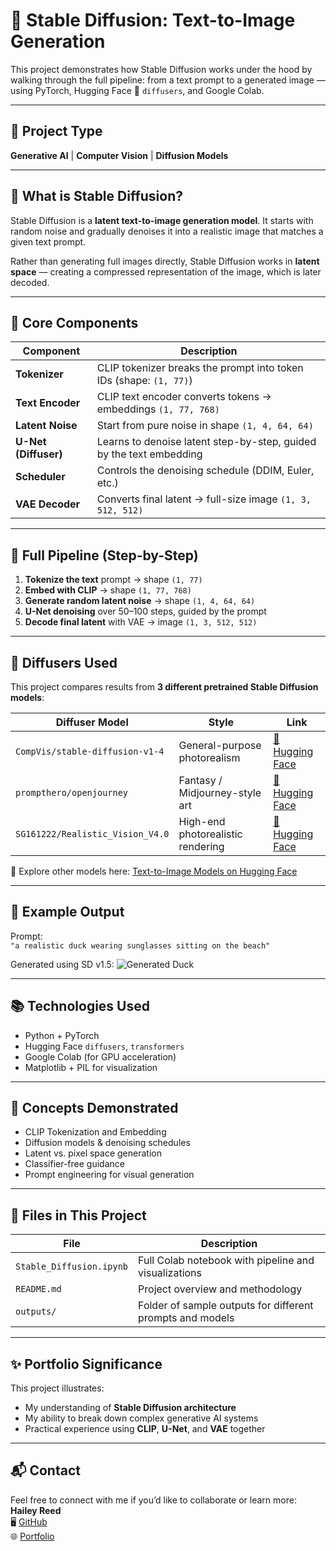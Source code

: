 # 🧠 Stable Diffusion: Text-to-Image Generation

This project demonstrates how Stable Diffusion works under the hood by walking through the full pipeline: from a text prompt to a generated image — using PyTorch, Hugging Face 🤗 `diffusers`, and Google Colab.

---

## 🧪 Project Type
**Generative AI** | **Computer Vision** | **Diffusion Models**

---

## 🚀 What is Stable Diffusion?

Stable Diffusion is a **latent text-to-image generation model**. It starts with random noise and gradually denoises it into a realistic image that matches a given text prompt.

Rather than generating full images directly, Stable Diffusion works in **latent space** — creating a compressed representation of the image, which is later decoded.

---

## 🔧 Core Components

| Component      | Description                                                                 |
|----------------|-----------------------------------------------------------------------------|
| **Tokenizer**  | CLIP tokenizer breaks the prompt into token IDs (shape: `(1, 77)`)           |
| **Text Encoder** | CLIP text encoder converts tokens → embeddings `(1, 77, 768)`              |
| **Latent Noise** | Start from pure noise in shape `(1, 4, 64, 64)`                            |
| **U-Net (Diffuser)** | Learns to denoise latent step-by-step, guided by the text embedding   |
| **Scheduler**  | Controls the denoising schedule (DDIM, Euler, etc.)                          |
| **VAE Decoder** | Converts final latent → full-size image `(1, 3, 512, 512)`                  |

---

## 🧬 Full Pipeline (Step-by-Step)

1. **Tokenize the text** prompt → shape `(1, 77)`
2. **Embed with CLIP** → shape `(1, 77, 768)`
3. **Generate random latent noise** → shape `(1, 4, 64, 64)`
4. **U-Net denoising** over 50–100 steps, guided by the prompt
5. **Decode final latent** with VAE → image `(1, 3, 512, 512)`

---

## 🎨 Diffusers Used

This project compares results from **3 different pretrained Stable Diffusion models**:

| Diffuser Model | Style | Link |
|----------------|-------|------|
| `CompVis/stable-diffusion-v1-4` | General-purpose photorealism | [🔗 Hugging Face](https://huggingface.co/CompVis/stable-diffusion-v1-4) |
| `prompthero/openjourney`        | Fantasy / Midjourney-style art | [🔗 Hugging Face](https://huggingface.co/prompthero/openjourney) |
| `SG161222/Realistic_Vision_V4.0` | High-end photorealistic rendering | [🔗 Hugging Face](https://huggingface.co/SG161222/Realistic_Vision_V4.0) |

🔗 Explore other models here: [Text-to-Image Models on Hugging Face](https://huggingface.co/models?pipeline_tag=text-to-image&library=diffusers)

---

## 📸 Example Output

Prompt:  
`"a realistic duck wearing sunglasses sitting on the beach"`

Generated using SD v1.5:
![Generated Duck](INSERT_IMAGE_LINK_HERE)

---

## 📚 Technologies Used

- Python + PyTorch
- Hugging Face `diffusers`, `transformers`
- Google Colab (for GPU acceleration)
- Matplotlib + PIL for visualization

---

## 🧠 Concepts Demonstrated

- CLIP Tokenization and Embedding
- Diffusion models & denoising schedules
- Latent vs. pixel space generation
- Classifier-free guidance
- Prompt engineering for visual generation

---

## 📁 Files in This Project

| File | Description |
|------|-------------|
| `Stable_Diffusion.ipynb` | Full Colab notebook with pipeline and visualizations |
| `README.md` | Project overview and methodology |
| `outputs/` | Folder of sample outputs for different prompts and models |

---

## ✨ Portfolio Significance

This project illustrates:
- My understanding of **Stable Diffusion architecture**
- My ability to break down complex generative AI systems
- Practical experience using **CLIP**, **U-Net**, and **VAE** together

---

## 📬 Contact

Feel free to connect with me if you’d like to collaborate or learn more:
**Hailey Reed**  
🖥️ [GitHub](https://github.com/haileyannreed)  
🌐 [Portfolio](https://haileyannreed.github.io/portfolio)
